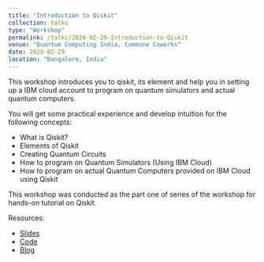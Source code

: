 ```yaml
---
title: "Introduction to Qiskit"
collection: talks
type: "Workshop"
permalink: /talks/2020-02-29-Introduction-to-Qiskit
venue: "Quantum Computing India, Commune Coworks"
date: 2020-02-29
location: "Bangalore, India"
---
```

This workshop introduces you to qiskit, its element and help you in setting up a IBM cloud account to program on quantum simulators and actual quantum computers.

You will get some practical experience and develop intuition for the following concepts:
* What is Qiskit?
* Elements of Qiskit
* Creating Quantum Circuits
* How to program on Quantum Simulators (Using IBM Cloud)
* How to program on actual Quantum Computers provided on IBM Cloud using Qiskit

This workshop was conducted as the part one of series of the workshop for hands-on tutorial on Qiskit.

Resources:
* [Slides](http://bit.ly/IntroToQiskit)
* [Code](http://bit.ly/IntrotoQiskitCode)
* [Blog](http://bit.ly/IntroToQiskitBlog)
